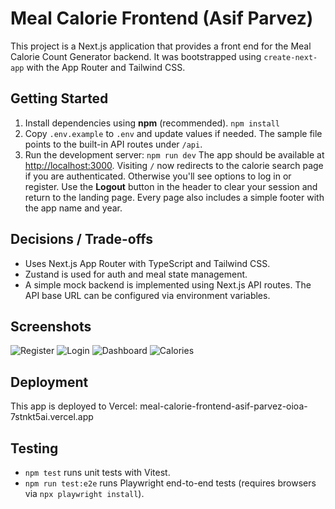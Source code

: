 # Meal Calorie Frontend (Asif Parvez)

This project is a Next.js application that provides a front end for the Meal Calorie Count Generator backend.
It was bootstrapped using `create-next-app` with the App Router and Tailwind CSS.

## Getting Started

1. Install dependencies using **npm** (recommended).
   ```npm install```
2. Copy `.env.example` to `.env` and update values if needed. The sample file
   points to the built-in API routes under `/api`.
3. Run the development server:
   ```npm run dev```
   The app should be available at [http://localhost:3000](http://localhost:3000).
   Visiting `/` now redirects to the calorie search page if you are
   authenticated. Otherwise you'll see options to log in or register.
   Use the **Logout** button in the header to clear your session and return to the landing page.
   Every page also includes a simple footer with the app name and year.

## Decisions / Trade-offs
- Uses Next.js App Router with TypeScript and Tailwind CSS.
- Zustand is used for auth and meal state management.
- A simple mock backend is implemented using Next.js API routes.
  The API base URL can be configured via environment variables.

## Screenshots
![Register](public/screenshots/register.png)
![Login](public/screenshots/login.png)
![Dashboard](public/screenshots/dashboard.png)
![Calories](public/screenshots/calories.png)

## Deployment
This app is deployed to Vercel: meal-calorie-frontend-asif-parvez-oioa-7stnkt5ai.vercel.app

## Testing
- `npm test` runs unit tests with Vitest.
- `npm run test:e2e` runs Playwright end-to-end tests (requires browsers via `npx playwright install`).

